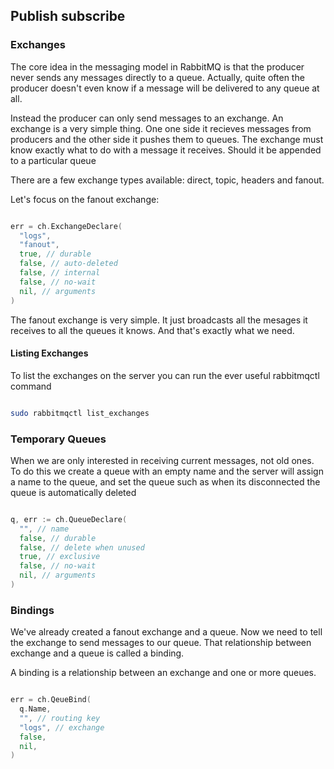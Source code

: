 ## Publish subscribe

### Exchanges

The core idea in the messaging model in RabbitMQ is that the producer never sends
any messages directly to a queue. Actually, quite often the producer doesn't even
know if a message will be delivered to any queue at all.

Instead the producer can only send messages to an exchange. An exchange is
a very simple thing. One one side it recieves messages from producers and the
other side it pushes them to queues. The exchange must know exactly what to do
with a message it receives. Should it be appended to a particular queue

There are a few exchange types available: direct, topic, headers and fanout.

Let's focus on the fanout exchange:

```go

err = ch.ExchangeDeclare(
  "logs",
  "fanout",
  true, // durable
  false, // auto-deleted
  false, // internal
  false, // no-wait
  nil, // arguments
)
```

The fanout exchange is very simple. It just broadcasts all the mesages it
receives to all the queues it knows. And that's exactly what we need.

#### Listing Exchanges

To list the exchanges on the server you can run the ever useful rabbitmqctl command

```bash

sudo rabbitmqctl list_exchanges

```

### Temporary Queues

When we are only interested in receiving current messages, not old ones.
To do this we create a queue with an empty name and the server will assign
a name to the queue, and set the queue such as when its disconnected the
queue is automatically deleted

```go

q, err := ch.QueueDeclare(
  "", // name
  false, // durable
  false, // delete when unused
  true, // exclusive
  false, // no-wait
  nil, // arguments
)

```

### Bindings

We've already created a fanout exchange and a queue. Now we need to tell the exchange
to send messages to our queue. That relationship between exchange and a queue is called
a binding.

A binding is a relationship between an exchange and one or more queues.

```go

err = ch.QeueBind(
  q.Name,
  "", // routing key
  "logs", // exchange
  false,
  nil,
)

```
